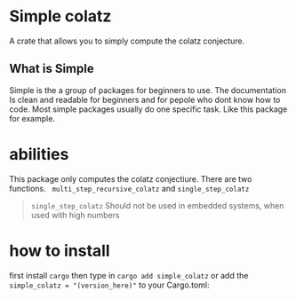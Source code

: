# Simple colatz

A crate that allows you to simply compute the colatz conjecture.

## What is Simple

Simple is the a group of packages for beginners to use. The documentation Is clean and readable for beginners and for pepole who dont know how to code.
Most simple packages usually do one specific task. Like this package for example.

# abilities

This package only computes the colatz conjectiure. There are two functions.
` multi_step_recursive_colatz` and `single_step_colatz`

> `single_step_colatz` Should not be used in embedded systems, when used with high numbers

# how to install

first install `cargo`
then type in
`cargo add simple_colatz`
or add the `simple_colatz = "(version_here)"` to your Cargo.toml:
